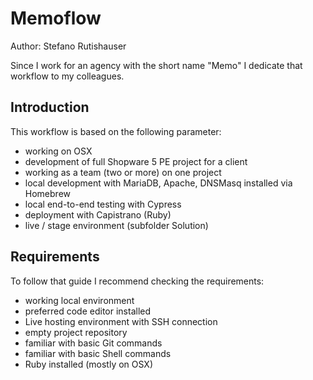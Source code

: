 # Memoflow

Author: Stefano Rutishauser

Since I work for an agency with the short name "Memo" I dedicate that workflow to my colleagues.

## Introduction

This workflow is based on the following parameter:
- working on OSX
- development of full Shopware 5 PE project for a client
- working as a team (two or more) on one project
- local development with MariaDB, Apache, DNSMasq installed via Homebrew
- local end-to-end testing with Cypress
- deployment with Capistrano (Ruby)
- live / stage environment (subfolder Solution)

## Requirements

To follow that guide I recommend checking the requirements:
- working local environment
- preferred code editor installed
- Live hosting environment with SSH connection
- empty project repository
- familiar with basic Git commands
- familiar with basic Shell commands
- Ruby installed (mostly on OSX)
